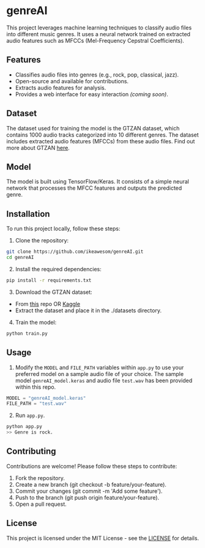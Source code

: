 # genreAI
This project leverages machine learning techniques to classify audio files into different music genres. It uses a neural network trained on extracted audio features such as MFCCs (Mel-Frequency Cepstral Coefficients).

## Features
- Classifies audio files into genres (e.g., rock, pop, classical, jazz).
- Open-source and available for contributions.
- Extracts audio features for analysis.
- Provides a web interface for easy interaction _(coming soon)_.

## Dataset
The dataset used for training the model is the GTZAN dataset, which contains 1000 audio tracks categorized into 10 different genres. The dataset includes extracted audio features (MFCCs) from these audio files. Find out more about GTZAN [here](https://www.kaggle.com/datasets/andradaolteanu/gtzan-dataset-music-genre-classification/data).

## Model
The model is built using TensorFlow/Keras. It consists of a simple neural network that processes the MFCC features and outputs the predicted genre.

## Installation
To run this project locally, follow these steps:

1. Clone the repository:
```sh
git clone https://github.com/ikeawesom/genreAI.git
cd genreAI
```

2. Install the required dependencies:
```sh
pip install -r requirements.txt
```

3. Download the GTZAN dataset:
- From [this](https://github.com/ikeawesom/genreAI/tree/main/datasets) repo OR [Kaggle](https://www.kaggle.com/datasets/andradaolteanu/gtzan-dataset-music-genre-classification/data)
- Extract the dataset and place it in the ./datasets directory.
  
4. Train the model:
```sh
python train.py
```

## Usage
1. Modify the `MODEL` and `FILE_PATH` variables within `app.py` to use your preferred model on a sample audio file of your choice. The sample model `genreAI_model.keras` and audio file `test.wav` has been provided within this repo.
```python
MODEL = "genreAI_model.keras"
FILE_PATH = "test.wav"
```

2. Run `app.py`.
```sh
python app.py
>> Genre is rock.
```

## Contributing
Contributions are welcome! Please follow these steps to contribute:

1. Fork the repository.
2. Create a new branch (git checkout -b feature/your-feature).
3. Commit your changes (git commit -m 'Add some feature').
4. Push to the branch (git push origin feature/your-feature).
5. Open a pull request.

## License
This project is licensed under the MIT License - see the [LICENSE](https://github.com/ikeawesom/genreAI/blob/main/LICENSE.md) for details.
